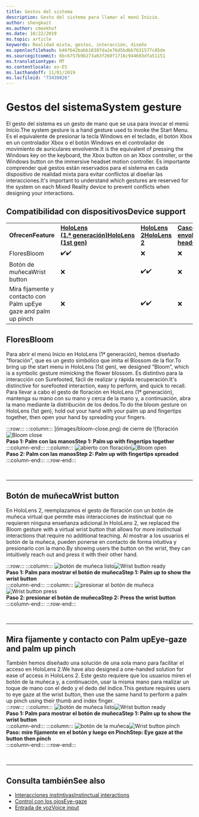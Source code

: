 ```yaml
---
title: Gestos del sistema
description: Gesto del sistema para llamar al menú Inicio.
author: shengkait
ms.author: cmeekhof
ms.date: 10/22/2019
ms.topic: article
keywords: Realidad mixta, gestos, interacción, diseño
ms.openlocfilehash: b46f642babb18387da2e76d5bdbb7631577c85de
ms.sourcegitcommit: 6bc6757b9b273a63f260f1716c944603dfa51151
ms.translationtype: MT
ms.contentlocale: es-ES
ms.lasthandoff: 11/01/2019
ms.locfileid: "73439826"
---
```

# <a name="system-gesture"></a><span data-ttu-id="ae69f-104">Gestos del sistema</span><span class="sxs-lookup"><span data-stu-id="ae69f-104">System gesture</span></span>

<span data-ttu-id="ae69f-105">El gesto del sistema es un gesto de mano que se usa para invocar el menú Inicio.</span><span class="sxs-lookup"><span data-stu-id="ae69f-105">The system gesture is a hand gesture used to invoke the Start Menu.</span></span> <span data-ttu-id="ae69f-106">Es el equivalente de presionar la tecla Windows en el teclado, el botón Xbox en un controlador Xbox o el botón Windows en el controlador de movimiento de auriculares envolvente.</span><span class="sxs-lookup"><span data-stu-id="ae69f-106">It is the equivalent of pressing the Windows key on the keyboard, the Xbox button on an Xbox controller, or the Windows button on the immersive headset motion controller.</span></span> <span data-ttu-id="ae69f-107">Es importante comprender qué gestos están reservados para el sistema en cada dispositivo de realidad mixta para evitar conflictos al diseñar las interacciones.</span><span class="sxs-lookup"><span data-stu-id="ae69f-107">It's important to understand which gestures are reserved for the system on each Mixed Reality device to prevent conflicts when designing your interactions.</span></span>

## <a name="device-support"></a><span data-ttu-id="ae69f-108">Compatibilidad con dispositivos</span><span class="sxs-lookup"><span data-stu-id="ae69f-108">Device support</span></span>

<table>
    <colgroup>
    <col width="25%" />
    <col width="25%" />
    <col width="25%" />
    <col width="25%" />
    </colgroup>
    <tr>
        <td><span data-ttu-id="ae69f-109"><strong>Ofrecen</strong></span><span class="sxs-lookup"><span data-stu-id="ae69f-109"><strong>Feature</strong></span></span></td>
        <td><span data-ttu-id="ae69f-110"><a href="hololens-hardware-details.md"><strong>HoloLens (1.ª generación)</strong></a></span><span class="sxs-lookup"><span data-stu-id="ae69f-110"><a href="hololens-hardware-details.md"><strong>HoloLens (1st gen)</strong></a></span></span></td>
        <td><span data-ttu-id="ae69f-111"><a href="https://docs.microsoft.com/hololens/hololens2-hardware"><strong>HoloLens 2</strong></span><span class="sxs-lookup"><span data-stu-id="ae69f-111"><a href="https://docs.microsoft.com/hololens/hololens2-hardware"><strong>HoloLens 2</strong></span></span></td>
        <td><span data-ttu-id="ae69f-112"><a href="immersive-headset-hardware-details.md"><strong>Cascos envolventes</strong></a></span><span class="sxs-lookup"><span data-stu-id="ae69f-112"><a href="immersive-headset-hardware-details.md"><strong>Immersive headsets</strong></a></span></span></td>
    </tr>
     <tr>
        <td><span data-ttu-id="ae69f-113">Flores</span><span class="sxs-lookup"><span data-stu-id="ae69f-113">Bloom</span></span></td>
        <td><span data-ttu-id="ae69f-114">✔️</span><span class="sxs-lookup"><span data-stu-id="ae69f-114">✔️</span></span></td>
        <td>❌</td>
        <td>❌</td>
    </tr>
     <tr>
        <td><span data-ttu-id="ae69f-115">Botón de muñeca</span><span class="sxs-lookup"><span data-stu-id="ae69f-115">Wrist button</span></span></td>
        <td>❌</td>
        <td><span data-ttu-id="ae69f-116">✔️</span><span class="sxs-lookup"><span data-stu-id="ae69f-116">✔️</span></span></td>
        <td>❌</td>
    </tr>
    <tr>
        <td><span data-ttu-id="ae69f-117">Mira fijamente y contacto con Palm up</span><span class="sxs-lookup"><span data-stu-id="ae69f-117">Eye gaze and palm up pinch</span></span></td>
        <td>❌</td>
        <td><span data-ttu-id="ae69f-118">✔️</span><span class="sxs-lookup"><span data-stu-id="ae69f-118">✔️</span></span></td>
        <td>❌</td>
    </tr>
</table>

## <a name="bloom"></a><span data-ttu-id="ae69f-119">Flores</span><span class="sxs-lookup"><span data-stu-id="ae69f-119">Bloom</span></span>
<span data-ttu-id="ae69f-120">Para abrir el menú Inicio en HoloLens (1ª generación), hemos diseñado "floración", que es un gesto simbólico que imita el Blossom de la flor.</span><span class="sxs-lookup"><span data-stu-id="ae69f-120">To bring up the start menu in HoloLens (1st gen), we designed “Bloom”, which is a symbolic gesture mimicking the flower blossom.</span></span> <span data-ttu-id="ae69f-121">Es distintivo para la interacción con Surefooted, fácil de realizar y rápida recuperación.</span><span class="sxs-lookup"><span data-stu-id="ae69f-121">It's distinctive for surefooted interaction, easy to perform, and quick to recall.</span></span> <span data-ttu-id="ae69f-122">Para llevar a cabo el gesto de floración en HoloLens (1ª generación), mantenga su mano con su mano y cerca de la mano y, a continuación, abra la mano mediante la distribución de los dedos.</span><span class="sxs-lookup"><span data-stu-id="ae69f-122">To do the bloom gesture on HoloLens (1st gen), hold out your hand with your palm up and fingertips together, then open your hand by spreading your fingers.</span></span>

:::row:::
    :::column:::
        <span data-ttu-id="ae69f-123">](images/bloom-close.png) de cierre de ![floración</span><span class="sxs-lookup"><span data-stu-id="ae69f-123">![Bloom close](images/bloom-close.png)</span></span><br>
        <span data-ttu-id="ae69f-124">**Paso 1: Palm con las manos**</span><span class="sxs-lookup"><span data-stu-id="ae69f-124">**Step 1: Palm up with fingertips together**</span></span><br>
    :::column-end:::
    :::column:::
        <span data-ttu-id="ae69f-125">![abierto con floración](images/bloom-open.png)</span><span class="sxs-lookup"><span data-stu-id="ae69f-125">![Bloom open](images/bloom-open.png)</span></span><br>
        <span data-ttu-id="ae69f-126">**Paso 2: Palm con las manos**</span><span class="sxs-lookup"><span data-stu-id="ae69f-126">**Step 2: Palm up with fingertips spreaded**</span></span><br>
    :::column-end:::
:::row-end:::

<br>

---

## <a name="wrist-button"></a><span data-ttu-id="ae69f-127">Botón de muñeca</span><span class="sxs-lookup"><span data-stu-id="ae69f-127">Wrist button</span></span>
<span data-ttu-id="ae69f-128">En HoloLens 2, reemplazamos el gesto de floración con un botón de muñeca virtual que permite más interacciones de instinctual que no requieren ninguna enseñanza adicional.</span><span class="sxs-lookup"><span data-stu-id="ae69f-128">In HoloLens 2, we replaced the Bloom gesture with a virtual wrist button that allows for more instinctual interactions that require no additional teaching.</span></span> <span data-ttu-id="ae69f-129">Al mostrar a los usuarios el botón de la muñeca, pueden ponerse en contacto de forma intuitiva y presionarlo con la mano.</span><span class="sxs-lookup"><span data-stu-id="ae69f-129">By showing users the button on the wrist, they can intuitively reach out and press it with their other hand.</span></span>

:::row:::
    :::column:::
        <span data-ttu-id="ae69f-130">![botón de muñeca listo](images/wrist-button-ready.png)</span><span class="sxs-lookup"><span data-stu-id="ae69f-130">![Wrist button ready](images/wrist-button-ready.png)</span></span><br>
        <span data-ttu-id="ae69f-131">**Paso 1: Palm para mostrar el botón de muñeca**</span><span class="sxs-lookup"><span data-stu-id="ae69f-131">**Step 1: Palm up to show the wrist button**</span></span><br>
    :::column-end:::
    :::column:::
        <span data-ttu-id="ae69f-132">![presionar el botón de muñeca](images/wrist-button-press.png)</span><span class="sxs-lookup"><span data-stu-id="ae69f-132">![Wrist button press](images/wrist-button-press.png)</span></span><br>
        <span data-ttu-id="ae69f-133">**Paso 2: presionar el botón de muñeca**</span><span class="sxs-lookup"><span data-stu-id="ae69f-133">**Step 2: Press the wrist button**</span></span><br>
    :::column-end:::
:::row-end:::

<br>

---


## <a name="eye-gaze-and-palm-up-pinch"></a><span data-ttu-id="ae69f-134">Mira fijamente y contacto con Palm up</span><span class="sxs-lookup"><span data-stu-id="ae69f-134">Eye-gaze and palm up pinch</span></span>
<span data-ttu-id="ae69f-135">También hemos diseñado una solución de una sola mano para facilitar el acceso en HoloLens 2.</span><span class="sxs-lookup"><span data-stu-id="ae69f-135">We have also designed a one-handed solution for ease of access in HoloLens 2.</span></span> <span data-ttu-id="ae69f-136">Este gesto requiere que los usuarios miren el botón de la muñeca y, a continuación, usar la misma mano para realizar un toque de mano con el dedo y el dedo del índice.</span><span class="sxs-lookup"><span data-stu-id="ae69f-136">This gesture requires users to eye gaze at the wrist button, then use the same hand to perform a palm up pinch using their thumb and index finger.</span></span><br>
:::row:::
    :::column:::
        <span data-ttu-id="ae69f-137">![botón de muñeca listo](images/wrist-button-ready.png)</span><span class="sxs-lookup"><span data-stu-id="ae69f-137">![Wrist button ready](images/wrist-button-ready.png)</span></span><br>
        <span data-ttu-id="ae69f-138">**Paso 1: Palm para mostrar el botón de muñeca**</span><span class="sxs-lookup"><span data-stu-id="ae69f-138">**Step 1: Palm up to show the wrist button**</span></span><br>
    :::column-end:::
    :::column:::
        <span data-ttu-id="ae69f-139">![botón de la muñeca](images/wrist-button-pinch.png)</span><span class="sxs-lookup"><span data-stu-id="ae69f-139">![Wrist button pinch](images/wrist-button-pinch.png)</span></span><br>
        <span data-ttu-id="ae69f-140">**Paso: mire fijamente en el botón y luego en Pinch**</span><span class="sxs-lookup"><span data-stu-id="ae69f-140">**Step: Eye gaze at the button then pinch**</span></span><br>
    :::column-end:::
:::row-end:::

<br>

---

## <a name="see-also"></a><span data-ttu-id="ae69f-141">Consulta también</span><span class="sxs-lookup"><span data-stu-id="ae69f-141">See also</span></span>

* [<span data-ttu-id="ae69f-142">Interacciones instintivas</span><span class="sxs-lookup"><span data-stu-id="ae69f-142">Instinctual interactions</span></span>](interaction-fundamentals.md)
* [<span data-ttu-id="ae69f-143">Control con los ojos</span><span class="sxs-lookup"><span data-stu-id="ae69f-143">Eye-gaze</span></span>](eye-tracking.md)
* [<span data-ttu-id="ae69f-144">Entrada de voz</span><span class="sxs-lookup"><span data-stu-id="ae69f-144">Voice input</span></span>](voice-input.md)
